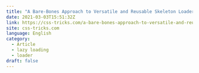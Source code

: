 ```yaml
---
title: "A Bare-Bones Approach to Versatile and Reusable Skeleton Loaders"
date: 2021-03-03T15:51:32Z
link: https://css-tricks.com/a-bare-bones-approach-to-versatile-and-reusable-skeleton-loaders/?utm_medium=RSS&utm_source=news.12bit.vn
site: css-tricks.com
language: English
category:
  - Article
  - lazy loading
  - loader
draft: false
---
```

